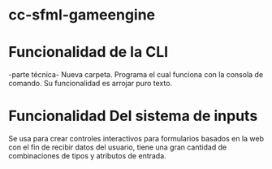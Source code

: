 # cc-sfml-gameengine

# Funcionalidad de la CLI

-parte técnica- Nueva carpeta.
 Programa el cual funciona con la consola de comando. Su funcionalidad es arrojar puro texto.

# Funcionalidad Del sistema de inputs

Se usa para crear controles interactivos para formularios basados en la web con el fin de recibir datos del usuario, tiene una gran cantidad de combinaciones de tipos y atributos de entrada.

